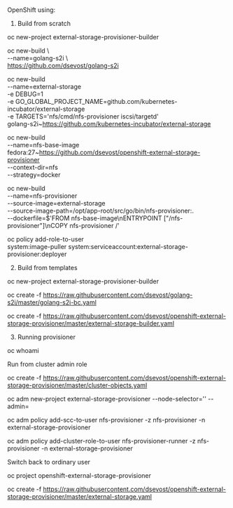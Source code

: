 #
#
#

OpenShift using:

1. Build from scratch

oc new-project external-storage-provisioner-builder

oc new-build \ \
    --name=golang-s2i \ \
    https://github.com/dsevost/golang-s2i

oc new-build \
    --name=external-storage \
    -e DEBUG=1 \
    -e GO_GLOBAL_PROJECT_NAME=github.com/kubernetes-incubator/external-storage \
    -e TARGETS='nfs/cmd/nfs-provisioner iscsi/targetd' \
    golang-s2i~https://github.com/kubernetes-incubator/external-storage

oc new-build \
    --name=nfs-base-image \
    fedora:27~https://github.com/dsevost/openshift-external-storage-provisioner \
    --context-dir=nfs \
    --strategy=docker

oc new-build \
    --name=nfs-provisioner \
    --source-image=external-storage \
    --source-image-path=/opt/app-root/src/go/bin/nfs-provisioner:. \
    --dockerfile=$'FROM nfs-base-image\nENTRYPOINT ["/nfs-provisioner"]\nCOPY nfs-provisioner /'

oc policy add-role-to-user \
    system:image-puller system:serviceaccount:external-storage-provisioner:deployer

2. Build from templates

oc new-project external-storage-provisioner-builder

oc create -f https://raw.githubusercontent.com/dsevost/golang-s2i/master/golang-s2i-bc.yaml

oc create -f https://raw.githubusercontent.com/dsevost/openshift-external-storage-provisioner/master/external-storage-builder.yaml


3. Running provisioner

oc whoami

Run from cluster admin role

oc create -f https://raw.githubusercontent.com/dsevost/openshift-external-storage-provisioner/master/cluster-objects.yaml

oc adm new-project external-storage-provisioner --node-selector='' --admin=<output of previously oc whoami>

oc adm policy add-scc-to-user nfs-provisioner -z nfs-provisioner -n external-storage-provisioner

oc adm policy add-cluster-role-to-user nfs-provisioner-runner -z nfs-provisioner -n external-storage-provisioner


Switch back to ordinary user

oc project openshift-external-storage-provisioner

oc create -f https://raw.githubusercontent.com/dsevost/openshift-external-storage-provisioner/master/external-storage.yaml
